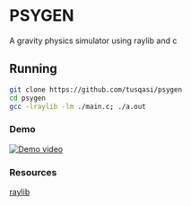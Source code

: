 # PSYGEN 

A gravity physics simulator using raylib and c   

## Running

```bash
git clone https://github.com/tusqasi/psygen
cd psygen
gcc -lraylib -lm ./main.c; ./a.out
```

### Demo
[![Demo video](https://img.youtube.com/vi/r3HRA5uVBQM/0.jpg)](https://www.youtube.com/watch?v=r3HRA5uVBQM)   

### Resources
[raylib](https://github.com/raysan5/raylib)   
